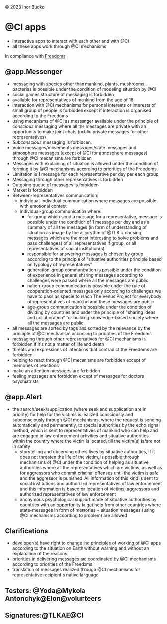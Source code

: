 © 2023 Ihor Budko

# @CI apps
- interactive apps to interact with each other and with @CI
- all these apps work through @CI mechanisms

In compliance with [Freedoms](https://github.com/ihor-delta/freedoms/blob/main/README.md)

## @app.Messenger
- messaging with species other than mankind, plants, mushrooms, bacterias is possible under the condition of modeling situation by @CI
- social games structure of messaging is forbidden
- available for representatives of mankind from the age of 16
- interaction with @CI mechanisms for personal interests or interests of small group of people is forbidden except if interaction is organised according to the Freedoms
- using mecanisms of @CI as messanger available under the principle of *conscious* messaging where all the messages are private with an opportunity to make joint chats (public private messages for other representatives)
- *Subconscious* messaging is forbidden. 
- Voice messages/movements messages/state messages and atmosphere messages (except of @CI for atmosphere messages) through @CI mecanisms are forbidden
- Messages with explaining of situation is allowed under the condition of forming it by @CI mechanisms according to priorities of the Freedoms 
- Limitation is 1 message for each representative per day per each group 
- Messaging through other representatives is forbidden 
- Outgoing queue of messages is forbidden 
- Market is forbidden
- Between-representatives communication:
  - individual-individual communication where messages are possible with emotional context
  - individual-group communication where:
    - for group which send a message for a representative, message is possible under the condition of 1 message per day and as a summary of all the messages (in form of understanding of situation as image by the algorythm of @TLK + chosing messages which are the most interesting to solve problems and pass challenges) of all representatives if group, or all representatives of social institution(s)
    - responsible for answering messages is chosen by group according to the principle of "situative authorities principle based on typology of representatives"
    - generation-group communication is possible under the condition of experience in general sharing messages according to challenges were passed where all the messages are public
    - nation-group communication is possible under the rule of cooperation-oriented messages only according to challenges we have to pass as specie to reach The Venus Project for everybody of representatives of mankind and these messages are public
    - age-group communication is possible under the condition of dividing by countries and under the principle of "sharing ideas and collaboration" for building knowledge-based society where all the messages are public
- all messages are sorted by tags and sorted by the relevance by the principle of @CI mechanism according to priorities of the Freedoms
- messaging through other representatives for @CI mechanisms is forbidden if it's not a matter of life and death
- threats and expressions of intentions that contradict the Freedoms are forbidden
- helping to react through @CI mecanisms are forbidden except of memories of reactions
- make an attention messages are forbidden
- feeling messages are forbidden except of messages for doctors psychiatrists

## @app.Alert
- the search/seek/supplication (where seek and supplication are in priority) for help for the victims is realized consciously and subconsciously through @CI mechanisms, where the request is sending automatically and permanently, to special authorities by the echo signal method, which is sent to representatives of mankind who can help and are engaged in law enforcement activities and situative authorities within the country where the victim is located, till the victim(s) is/are not in safety
  - storytelling and observing others lives by situative authorities, if it does not threaten the life of the victim, is possible through mechanisms of @CI under the condition of helping as situative authorities where all the representatives which are victims, as well as for aggressors who commit criminal offenses  until the victim is safe and the aggressor is punished.  All information of this kind is sent to social institutions and authorized representatives of law enforcement and this information is based on location of victims, aggressors and authorized representatives of law enforcement
  - anonymous psychological support made of situative authorities by countries with an opportunity to get help from other countries where state-messages in form of memories + situation messages (using @CI mechanisms according to problem) are allowed

## Clarifications
- developer(s) have right to change the principles of working of @CI apps according to the situation on Earth without warning and without an explanation of the reasons
- priorities in delivering messages are coordinated by @CI mechanisms according to priorities of the Freedoms
- translation of messages realized through @CI mechanisms for representative recipient's native language

## Testers: @Yoda@Mykola Antonchyk@Elon@volunteers

## Signatures:@TLKAE@CI
